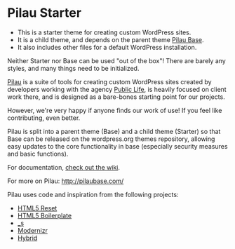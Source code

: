 Pilau Starter
=======

* This is a starter theme for creating custom WordPress sites.
* It is a child theme, and depends on the parent theme [Pilau Base](https://github.com/pilau/base).
* It also includes other files for a default WordPress installation.

Neither Starter nor Base can be used "out of the box"! There are barely any styles, and many things need to be initialized.

[Pilau](http://pilaubase.com/) is a suite of tools for creating custom WordPress sites created by developers working with the agency [Public Life](http://www.publiclife.co.uk/), is heavily focused on client work there, and is designed as a bare-bones starting point for our projects.

However, we're very happy if anyone finds our work of use! If you feel like contributing, even better.

Pilau is split into a parent theme (Base) and a child theme (Starter) so that Base can be released on the wordpress.org themes repository, allowing easy updates to the core functionality in base (especially security measures and basic functions).

For documentation, [check out the wiki](https://github.com/pilau/starter/wiki/_pages).

For more on Pilau: <http://pilaubase.com/>

Pilau uses code and inspiration from the following projects:

* [HTML5 Reset](https://github.com/murtaugh/HTML5-Reset)
* [HTML5 Boilerplate](https://github.com/h5bp/html5-boilerplate)
* [_s](https://github.com/Automattic/_s)
* [Modernizr](https://github.com/Modernizr/Modernizr)
* [Hybrid](https://github.com/justintadlock/hybrid-core)
